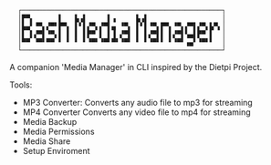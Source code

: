       ┌─────────────────────────────────────────────────┐
      │▛▀▖      ▌   ▙▗▌     ▌▗     ▙▗▌                  │
      │▙▄▘▝▀▖▞▀▘▛▀▖ ▌▘▌▞▀▖▞▀▌▄ ▝▀▖ ▌▘▌▝▀▖▛▀▖▝▀▖▞▀▌▞▀▖▙▀▖│
      │▌ ▌▞▀▌▝▀▖▌ ▌ ▌ ▌▛▀ ▌ ▌▐ ▞▀▌ ▌ ▌▞▀▌▌ ▌▞▀▌▚▄▌▛▀ ▌  │
      │▀▀ ▝▀▘▀▀ ▘ ▘ ▘ ▘▝▀▘▝▀▘▀▘▝▀▘ ▘ ▘▝▀▘▘ ▘▝▀▘▗▄▘▝▀▘▘  │
      └─────────────────────────────────────────────────┘
A companion 'Media Manager' in CLI inspired by the Dietpi Project.

Tools:
- MP3 Converter:
      Converts any audio file to mp3 for streaming
- MP4 Converter
      Converts any video file to mp4 for streaming
- Media Backup
- Media Permissions
- Media Share
- Setup Enviroment